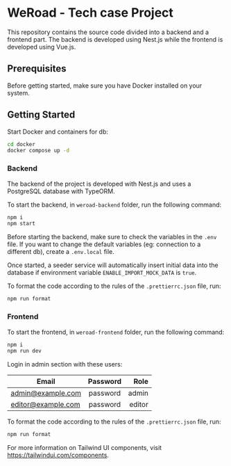 # WeRoad - Tech case Project

This repository contains the source code divided into a backend and a frontend part.
The backend is developed using Nest.js while the frontend is developed using Vue.js.

## Prerequisites

Before getting started, make sure you have Docker installed on your system.

## Getting Started

Start Docker and containers for db:

```bash
cd docker
docker compose up -d
```

### Backend

The backend of the project is developed with Nest.js and uses a PostgreSQL database with TypeORM.

To start the backend, in `weroad-backend` folder, run the following command:

```bash
npm i
npm start
```

Before starting the backend, make sure to check the variables in the `.env` file. If you want to change the default variables (eg: connection to a different db), create a `.env.local` file.

Once started, a seeder service will automatically insert initial data into the database if environment variable `ENABLE_IMPORT_MOCK_DATA` is `true`.

To format the code according to the rules of the `.prettierrc.json` file, run:

```bash
npm run format
```

### Frontend

To start the frontend, in `weroad-frontend` folder, run the following command:

```bash
npm i
npm run dev
```

Login in admin section with these users:

|       Email        |  Password |  Role  |
|--------------------|:---------:|-------:|
| admin@example.com  |  password | admin  |
| editor@example.com |  password | editor |

To format the code according to the rules of the `.prettierrc.json` file, run:

```bash
npm run format
```

For more information on Tailwind UI components, visit https://tailwindui.com/components.
